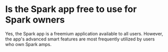 # Is the Spark app free to use for Spark owners
Yes, the Spark app is a freemium application available to all users. However, the app's advanced smart features are most frequently utilized by users who own Spark amps.